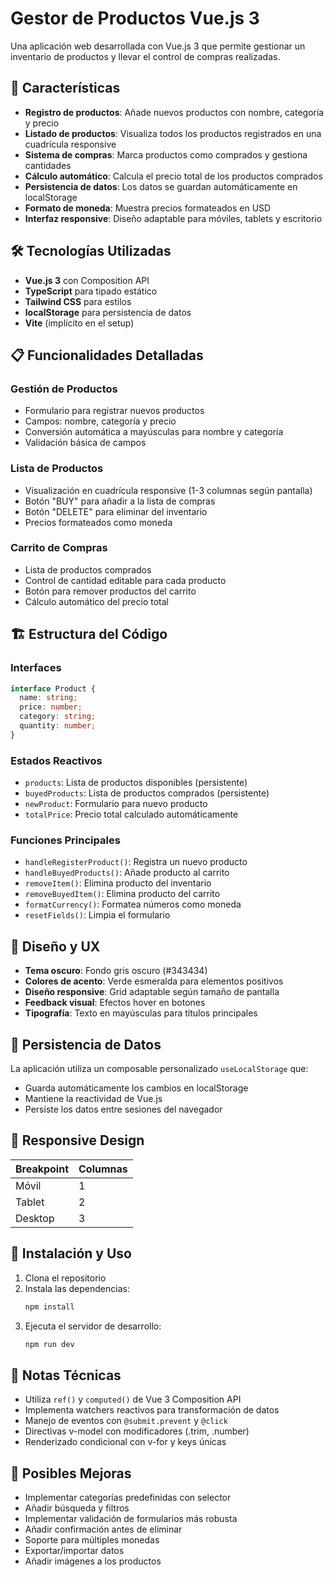 # Gestor de Productos Vue.js 3

Una aplicación web desarrollada con Vue.js 3 que permite gestionar un inventario de productos y llevar el control de compras realizadas.

## 🚀 Características

- **Registro de productos**: Añade nuevos productos con nombre, categoría y precio
- **Listado de productos**: Visualiza todos los productos registrados en una cuadrícula responsive
- **Sistema de compras**: Marca productos como comprados y gestiona cantidades
- **Cálculo automático**: Calcula el precio total de los productos comprados
- **Persistencia de datos**: Los datos se guardan automáticamente en localStorage
- **Formato de moneda**: Muestra precios formateados en USD
- **Interfaz responsive**: Diseño adaptable para móviles, tablets y escritorio

## 🛠️ Tecnologías Utilizadas

- **Vue.js 3** con Composition API
- **TypeScript** para tipado estático
- **Tailwind CSS** para estilos
- **localStorage** para persistencia de datos
- **Vite** (implícito en el setup)

## 📋 Funcionalidades Detalladas

### Gestión de Productos
- Formulario para registrar nuevos productos
- Campos: nombre, categoría y precio
- Conversión automática a mayúsculas para nombre y categoría
- Validación básica de campos

### Lista de Productos
- Visualización en cuadrícula responsive (1-3 columnas según pantalla)
- Botón "BUY" para añadir a la lista de compras
- Botón "DELETE" para eliminar del inventario
- Precios formateados como moneda

### Carrito de Compras
- Lista de productos comprados
- Control de cantidad editable para cada producto
- Botón para remover productos del carrito
- Cálculo automático del precio total

## 🏗️ Estructura del Código

### Interfaces
```typescript
interface Product {
  name: string;
  price: number;
  category: string;
  quantity: number;
}
```

### Estados Reactivos
- `products`: Lista de productos disponibles (persistente)
- `buyedProducts`: Lista de productos comprados (persistente)
- `newProduct`: Formulario para nuevo producto
- `totalPrice`: Precio total calculado automáticamente

### Funciones Principales
- `handleRegisterProduct()`: Registra un nuevo producto
- `handleBuyedProducts()`: Añade producto al carrito
- `removeItem()`: Elimina producto del inventario
- `removeBuyedItem()`: Elimina producto del carrito
- `formatCurrency()`: Formatea números como moneda
- `resetFields()`: Limpia el formulario

## 🎨 Diseño y UX

- **Tema oscuro**: Fondo gris oscuro (#343434)
- **Colores de acento**: Verde esmeralda para elementos positivos
- **Diseño responsive**: Grid adaptable según tamaño de pantalla
- **Feedback visual**: Efectos hover en botones
- **Tipografía**: Texto en mayúsculas para títulos principales

## 💾 Persistencia de Datos

La aplicación utiliza un composable personalizado `useLocalStorage` que:
- Guarda automáticamente los cambios en localStorage
- Mantiene la reactividad de Vue.js
- Persiste los datos entre sesiones del navegador

## 📱 Responsive Design

| Breakpoint | Columnas |
|------------|----------|
| Móvil      | 1        |
| Tablet     | 2        |
| Desktop    | 3        |

## 🔧 Instalación y Uso

1. Clona el repositorio
2. Instala las dependencias:
   ```bash
   npm install
   ```
3. Ejecuta el servidor de desarrollo:
   ```bash
   npm run dev
   ```

## 📝 Notas Técnicas

- Utiliza `ref()` y `computed()` de Vue 3 Composition API
- Implementa watchers reactivos para transformación de datos
- Manejo de eventos con `@submit.prevent` y `@click`
- Directivas v-model con modificadores (.trim, .number)
- Renderizado condicional con v-for y keys únicas

## 🔮 Posibles Mejoras

- Implementar categorías predefinidas con selector
- Añadir búsqueda y filtros
- Implementar validación de formularios más robusta
- Añadir confirmación antes de eliminar
- Soporte para múltiples monedas
- Exportar/importar datos
- Añadir imágenes a los productos
